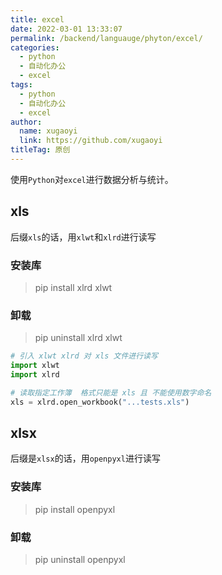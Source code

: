 ```yaml
---
title: excel
date: 2022-03-01 13:33:07
permalink: /backend/languauge/phyton/excel/
categories: 
  - python
  - 自动化办公
  - excel
tags: 
  - python
  - 自动化办公
  - excel
author: 
  name: xugaoyi
  link: https://github.com/xugaoyi
titleTag: 原创
---
```

使用`Python`对`excel`进行数据分析与统计。
<!-- more -->
## xls
后缀`xls`的话，用`xlwt`和`xlrd`进行读写
### 安装库
> pip install xlrd xlwt
### 卸载
> pip uninstall xlrd xlwt

```py
# 引入 xlwt xlrd 对 xls 文件进行读写
import xlwt
import xlrd

# 读取指定工作簿  格式只能是 xls 且 不能使用数字命名
xls = xlrd.open_workbook("...tests.xls")

```

## xlsx
后缀是`xlsx`的话，用`openpyxl`进行读写
### 安装库
> pip install openpyxl
### 卸载
> pip uninstall openpyxl